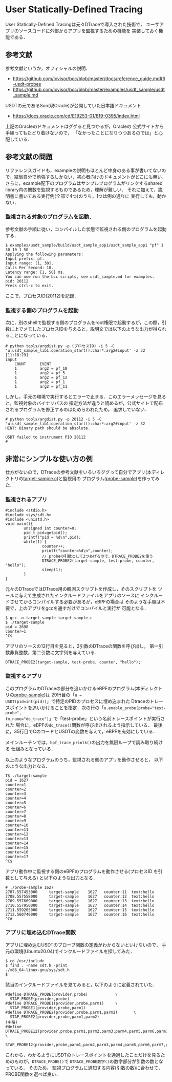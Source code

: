 # User Statically-Defined Tracing

User Statically-Defined Tracingは元々DTraceで導入された技術で，
ユーザアプリのソースコードに外部からアプリを監視するための機能を
実装しておく機能である．

## 参考文献
参考文献というか，オフィシャルの説明．
- https://github.com/iovisor/bcc/blob/master/docs/reference_guide.md#6-usdt-probes
- https://github.com/iovisor/bcc/blob/master/examples/usdt_sample/usdt_sample.md

USDTの元であるSun(現Oracle)が公開していた日本語ドキュメント
- https://docs.oracle.com/cd/E19253-01/819-0395/index.html

上記のOracleのドキュメントはググると見つかるが，Oracleの
公式サイトから手繰ってもたどり着けないので，
「なかったことになりつつあるのでは」と心配している．

## 参考文献の問題
リファレンスガイドも，exampleの説明もほとんど中身のある事が書いてないので，結局自分で勉強するしかない．初心者向けのドキュメントがどこにも無い．さらに，example配下のプログラムはサンプルプログラムがリンクするshared library内の関数を監視するものであるため，理解が難しい．
それに加えて，説明書に書いてある実行例(全部で4つ)のうち，1つは例の通りに
実行しても，動かない．

### 監視される対象のプログラムを起動．
参考文献の手順に従い，コンパイルした状態で監視される側のプログラムを起動する．
```
$ examples/usdt_sample/build/usdt_sample_app1/usdt_sample_app1 "pf" 1 30 10 1 50
Applying the following parameters:
Input prefix: pf.
Input range: [1, 30].
Calls Per Second: 10.
Latency range: [1, 50] ms.
You can now run the bcc scripts, see usdt_sample.md for examples.
pid: 20112
Press ctrl-c to exit.
```
ここで，プロセスID(20112)を記録．

### 監視する側のプログラムを起動
次に，別のshellで監視する側のプログラムをroot権限で起動するが，この際，引数に上でメモしたプロセスIDを与えると，説明文では以下のような出力が得られることになっている．

```
# python tools/argdist.py -p (プロセスID) -i 5 -C 'u:usdt_sample_lib1:operation_start():char*:arg2#input' -z 32
[11:18:29]
input
	COUNT      EVENT
	1          arg2 = pf_10
	1          arg2 = pf_5
	1          arg2 = pf_12
	1          arg2 = pf_1
	1          arg2 = pf_11
```

しかし，手元の環境で実行するとエラーで止まる．このエラーメッセージを見ると，監視対象のバイナリパスの
指定方法が違うと読めるが，公式サイトで配布されるプログラムを修正するのはためらわれたため，
追求していない．
```
# python tools/argdist.py -p 20112 -i 5 -C 'u:usdt_sample_lib1:operation_start():char*:arg2#input' -z 32
HINT: Binary path should be absolute.

USDT failed to instrument PID 20112
#
```

## 非常にシンプルな使い方の例
仕方がないので，DTraceの参考文献をいろいろググって自分でアプリ(本ディレクトリの<a href="target-sample.c">target-sample.c</a>)と監視用の
プログラム(<a href="probe-sample">probe-sample</a>)を作ってみた．

### 監視されるアプリ
```
#include <stdio.h>
#include <sys/sdt.h>
#include <unistd.h>
void main(){
        unsigned int counter=0;
        pid_t pid=getpid();
        printf("pid = %d\n",pid);
        while(1) {
                counter++;
                printf("counter=%d\n",counter);
                // probeの引数として2つあげるので，DTRACE_PROBE2を使う
                DTRACE_PROBE2(target-sample, test-probe, counter, "hello");
                sleep(1);
        }
}
```
元々のDTraceではDTrace用の観測スクリプトを作成し，そのスクリプトを
ツールに与えて生成されたインクルードファイルをアプリのソースに
インクルードさせてからコンパイルする必要があるが，eBPFの場合は
そのような手順は不要で，上のアプリをgccを通すだけでコンパイルと実行が
可能となる．
```
$ gcc -o target-sample target-sample.c
$ ./target-sample
pid = 2698
counter=1
^C$
```

アプリのソースの12行目を見ると，2引数のDTraceの関数を呼び出し，
第一引数非負整数，第二引数に文字列を与えている．
```
DTRACE_PROBE2(target-sample, test-probe, counter, "hello");
```

### 監視するアプリ

このプログラムのDTraceの部分を追いかけるeBPFのプログラム(本ディレクトリの<a href="probe-sample">probe-sample</a>)は
29行目の「<code>u = USDT(pid=int(pid))</code>」で特定のPIDのプロセスに埋め込まれた
Dtraceのトレースポイントを追いかけることを指定．次の行の「<code>u.enable_probe(probe="test-probe", fn_name="do_trace")</code>」で「test-probe」という名前トレースポイントが実行された
場合に，eBPFの<code>do_trace()</code>関数が呼び出されるよう指示している．
最後に，35行目でCのコードとUSDTの変数を与えて，eBPFを有効にしている．

メインルーチンでは，<code>bpf_trace_printk()</code>の出力を無限ループで読み取り続ける
仕組みとなっている．

以上のようなプログラムのうち，監視される側のアプリを動作させると，
以下のような出力となる．

```
T$ ./target-sample
pid = 1627
counter=1
counter=2
counter=3
counter=4
counter=5
counter=6
counter=7
counter=8
counter=9
counter=10
counter=11
counter=12
counter=13
counter=14
counter=15
counter=16
counter=17
^C$
```

アプリ動作中に監視する側のeBPFのプログラムを動作させる(プロセスID
を引数として与える)
と以下のような出力となる．

```
# ./probe-sample 1627
2707.557453000     target-sample    1627   counter:11  text:hello
2708.557558000     target-sample    1627   counter:12  text:hello
2709.557669000     target-sample    1627   counter:13  text:hello
2710.557950000     target-sample    1627   counter:14  text:hello
2711.559205000     target-sample    1627   counter:15  text:hello
2712.560740000     target-sample    1627   counter:16  text:hello
^C#
```

### アプリに埋め込むDTrace関数
アプリに埋め込むUSDTのプローブ関数の定義がわからないといけないので，
手元の環境(Ubuntu20.04)でインクルードファイルを探してみた．
```
$ cd /usr/include
$ find . -name sdt.h -print
./x86_64-linux-gnu/sys/sdt.h
$
```
該当のインクルードファイルを見てみると，以下のように定義されていた．
```
#define DTRACE_PROBE(provider,probe)            \
  STAP_PROBE(provider,probe)
#define DTRACE_PROBE1(provider,probe,parm1)     \
  STAP_PROBE1(provider,probe,parm1)
#define DTRACE_PROBE2(provider,probe,parm1,parm2)       \
  STAP_PROBE2(provider,probe,parm1,parm2)
(中略)
#define DTRACE_PROBE12(provider,probe,parm1,parm2,parm3,parm4,parm5,parm6,parm7,parm8,parm9,parm10,parm11,parm12) \
  STAP_PROBE12(provider,probe,parm1,parm2,parm3,parm4,parm5,parm6,parm7,parm8,parm9,parm10,parm11,parm12)
```
これから，わかるようにUSDTのトレースポイントを通過したことだけを見るためのものが，<code>DTRACE_PROBE()</code>で
<code>DTRACE_PROBE数字()</code>の数字部分が引数の数となっている．
そのため，
監視プログラムに通知する内容(引数の数)に合わせて，PROBE関数を選べば良い．
